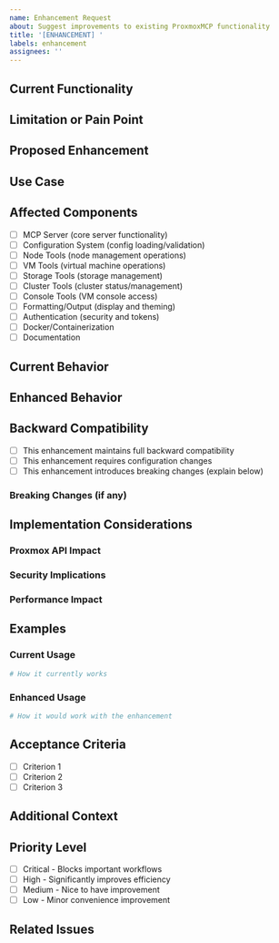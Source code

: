 ```yaml
---
name: Enhancement Request
about: Suggest improvements to existing ProxmoxMCP functionality
title: '[ENHANCEMENT] '
labels: enhancement
assignees: ''
---
```


## Current Functionality
<!-- Describe the existing functionality that you want to enhance -->

## Limitation or Pain Point
<!-- What specific limitations, inefficiencies, or pain points exist with the current implementation? -->

## Proposed Enhancement
<!-- Describe how you would like to improve the existing functionality -->

## Use Case
<!-- Describe the specific use case or scenario where this enhancement would be beneficial -->

## Affected Components
<!-- Check all that apply -->
- [ ] MCP Server (core server functionality)
- [ ] Configuration System (config loading/validation)
- [ ] Node Tools (node management operations)
- [ ] VM Tools (virtual machine operations)
- [ ] Storage Tools (storage management)
- [ ] Cluster Tools (cluster status/management)
- [ ] Console Tools (VM console access)
- [ ] Formatting/Output (display and theming)
- [ ] Authentication (security and tokens)
- [ ] Docker/Containerization
- [ ] Documentation

## Current Behavior
<!-- Describe how the functionality currently works -->

## Enhanced Behavior
<!-- Describe how the functionality should work after the enhancement -->

## Backward Compatibility
<!-- Will this enhancement break existing functionality? How can we maintain compatibility? -->
- [ ] This enhancement maintains full backward compatibility
- [ ] This enhancement requires configuration changes
- [ ] This enhancement introduces breaking changes (explain below)

### Breaking Changes (if any)
<!-- Describe any breaking changes and migration path -->

## Implementation Considerations
<!-- Technical considerations for implementing this enhancement -->

### Proxmox API Impact
<!-- How will this affect Proxmox API usage or integration? -->

### Security Implications
<!-- Are there any security considerations for this enhancement? -->

### Performance Impact
<!-- Expected performance implications (positive, negative, or neutral) -->

## Examples
<!-- Provide examples of the enhanced functionality, commands, or API usage -->

### Current Usage
```bash
# How it currently works
```

### Enhanced Usage  
```bash
# How it would work with the enhancement
```

## Acceptance Criteria
<!-- Define what constitutes a successful implementation -->
- [ ] Criterion 1
- [ ] Criterion 2
- [ ] Criterion 3

## Additional Context
<!-- Add any other context, screenshots, or examples about the enhancement -->

## Priority Level
<!-- How important is this enhancement to your workflow? -->
- [ ] Critical - Blocks important workflows
- [ ] High - Significantly improves efficiency
- [ ] Medium - Nice to have improvement
- [ ] Low - Minor convenience improvement

## Related Issues
<!-- Link to any related issues, feature requests, or bugs -->